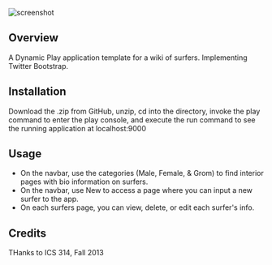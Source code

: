 ![screenshot](https://raw.github.com/scotthonda/surferpedia/master/doc/screenshot.jpg)

Overview
--------

A Dynamic Play application template for a wiki of surfers. Implementing Twitter Bootstrap.

Installation
------------

Download the .zip from GitHub, unzip, cd into the directory, invoke the play command
to enter the play console, and execute the run command to see the running application
at localhost:9000

Usage
-----

- On the navbar, use the categories (Male, Female, & Grom) to find interior pages with bio 
information on surfers.
- On the navbar, use New to access a page where you can input a new surfer to the app.
- On each surfers page, you can view, delete, or edit each surfer's info.


Credits
-------

THanks to ICS 314, Fall 2013
